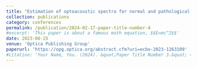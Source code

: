 ```yaml
---
title: "Estimation of optoacoustic spectra for normal and pathological red blood cells using a modified Green’s function approach"
collection: publications
category: conferences
permalink: /publication/2024-02-17-paper-title-number-4
#excerpt: 'This paper is about a famous math equation, $$E=mc^2$$'
date: 2023-06-25
venue: 'Optica Publishing Group'
paperurl: 'https://opg.optica.org/abstract.cfm?uri=ecbo-2023-1263109'
#citation: 'Your Name, You. (2024). &quot;Paper Title Number 3.&quot; <i>GitHub Journal of Bugs</i>. 1(3).'
---
```


<!---<img width="1268" height="937" alt="c1" src="https://github.com/user-attachments/assets/7d770de6-0ca8-4c3e-94b9-29553595fda9" />
